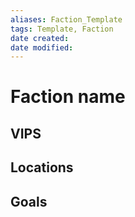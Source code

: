 ```yaml
---
aliases: Faction_Template
tags: Template, Faction
date created: 
date modified: 
---
```

# Faction name

## VIPS


## Locations


## Goals
